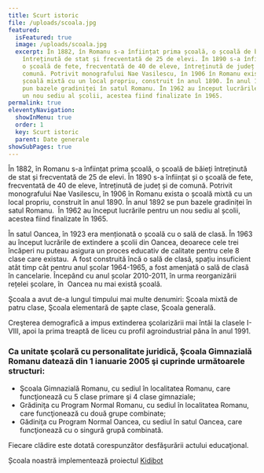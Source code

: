 ```yaml
---
title: Scurt istoric
file: /uploads/scoala.jpg
featured:
  isFeatured: true
  image: /uploads/scoala.jpg
  excerpt: În 1882, în Romanu s-a înființat prima școală, o școală de băieți
    întreținută de stat și frecventată de 25 de elevi. În 1890 s-a înființat și
    o școală de fete, frecventată de 40 de eleve, întreținută de județ și de
    comună. Potrivit monografului Nae Vasilescu, în 1906 în Romanu exista o
    școală mixtă cu un local propriu, construit în anul 1890. În anul 1892 se
    pun bazele gradiniței în satul Romanu. În 1962 au început lucrările pentru
    un nou sediu al școlii, acestea fiind finalizate în 1965.
permalink: true
eleventyNavigation:
  showInMenu: true
  order: 1
  key: Scurt istoric
  parent: Date generale
showSubPages: true
---
```


În 1882, în Romanu s-a înființat prima școală, o școală de băieți întreținută de stat și frecventată de 25 de elevi. În 1890 s-a înființat și o școală de fete, frecventată de 40 de eleve, întreținută de județ și de comună. Potrivit monografului Nae Vasilescu, în 1906 în Romanu exista o școală mixtă cu un local propriu, construit în anul 1890. În anul 1892 se pun bazele gradiniței în satul Romanu.  În 1962 au început lucrările pentru un nou sediu al școlii, acestea fiind finalizate în 1965.

În satul Oancea, în 1923 era menționată o școală cu o sală de clasă. În 1963 au început lucrările de extindere a școlii din Oancea, deoarece cele trei încăperi nu puteau asigura un proces educativ de calitate pentru cele 8 clase care existau.  A fost construită încă o sală de clasă, spațiu insuficient atât timp cât pentru anul școlar 1964-1965, a fost amenjată o sală de clasă în cancelarie. Începând cu anul școlar 2010-2011, în urma reorganizării rețelei școlare, în  Oancea nu mai există școală.

Şcoala a avut de-a lungul timpului mai multe denumiri: Şcoala mixtă de patru clase, Şcoala elementară de şapte clase, Şcoala generală.

Creşterea demografică a impus extinderea şcolarizării mai întâi la clasele I-VIII, apoi la prima treaptă de liceu cu profil agroindustrial păna în anul 1991.

### Ca unitate şcolară cu personalitate juridică, Şcoala Gimnazială Romanu datează din 1 ianuarie 2005 şi cuprinde următoarele structuri: 

- Şcoala Gimnazială Romanu, cu sediul în localitatea Romanu, care funcţionează cu 5 clase primare şi 4 clase gimnaziale;
- Grădiniţa cu Program Normal Romanu, cu sediul în localitatea Romanu, care funcţionează cu două grupe combinate;
- Gădiniţa cu Program Normal Oancea, cu sediul în satul Oancea, care funcţionează cu o singură grupă combinată.

Fiecare clădire este dotată corespunzător desfăşurării actului educaţional.

Școala noastră implementează proiectul [Kidibot](https://www.kidibot.ro/)

